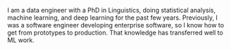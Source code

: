 I am a data engineer with a PhD in Linguistics, doing statistical analysis, machine learning, and deep learning for the past few years. Previously, I was a software engineer developing enterprise software, so I know how to get from prototypes to production. That knowledge has transferred well to ML work.

<!--
**jimtyhurst/jimtyhurst** is a ✨ _special_ ✨ repository because its `README.md` (this file) appears on your GitHub profile.

Here are some ideas to get you started:

- 🔭 I’m currently working on ...
- 🌱 I’m currently learning ...
- 👯 I’m looking to collaborate on ...
- 🤔 I’m looking for help with ...
- 💬 Ask me about ...
- 📫 How to reach me: ...
- 😄 Pronouns: ...
- ⚡ Fun fact: ...
-->
